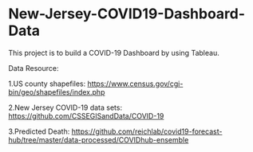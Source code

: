 # New-Jersey-COVID19-Dashboard-Data

This project is to build a COVID-19 Dashboard by using Tableau.

Data Resource:

1.US county shapefiles: https://www.census.gov/cgi-bin/geo/shapefiles/index.php

2.New Jersey COVID-19 data sets: https://github.com/CSSEGISandData/COVID-19

3.Predicted Death: https://github.com/reichlab/covid19-forecast-hub/tree/master/data-processed/COVIDhub-ensemble
